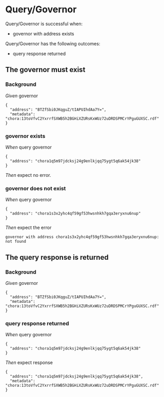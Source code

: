 # Query/Governor

Query/Governor is successful when:
  - governor with address exists

  Query/Governor has the following outcomes:
  - query response returned

## The governor must exist

### Background

_Given_ governor

```
{
  "address": "BTZfSbi0JKqguZ/tIAPUIhdAa7Y=",
  "metadata": "chora:13toVfvC2YxrrfSXWB5h2BGHiXZURsKxWUz72uDRDSPMCrYPguGUXSC.rdf"
}
```

### governor exists

_When_ query governor

```
{
  "address": "chora1q5m97jdcksj24g9enlkjqq75ygt5q6ak54jk38"
}
```

_Then_ expect no error.

### governor does not exist

_When_ query governor

```
{
  "address": "chora1s3x2yhc4qf59gf53hwsnhkh7gqa3eryxnu6nup"
}
```

_Then_ expect the error

```
governor with address chora1s3x2yhc4qf59gf53hwsnhkh7gqa3eryxnu6nup: not found
```

## The query response is returned

### Background

_Given_ governor

```
{
  "address": "BTZfSbi0JKqguZ/tIAPUIhdAa7Y=",
  "metadata": "chora:13toVfvC2YxrrfSXWB5h2BGHiXZURsKxWUz72uDRDSPMCrYPguGUXSC.rdf"
}
```

### query response returned

_When_ query governor

```
{
  "address": "chora1q5m97jdcksj24g9enlkjqq75ygt5q6ak54jk38"
}
```

_Then_ expect response

```
{
  "address": "chora1q5m97jdcksj24g9enlkjqq75ygt5q6ak54jk38",
  "metadata": "chora:13toVfvC2YxrrfSXWB5h2BGHiXZURsKxWUz72uDRDSPMCrYPguGUXSC.rdf"
}
```
